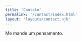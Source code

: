 ```yaml
---
title: 'Contato'
permalink: '/contact/index.html'
layout: 'layouts/contact.njk'
---
```


Me mande um pensamento.